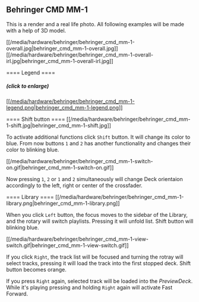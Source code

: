 ## Behringer CMD MM-1

This is a render and a real life photo. All following examples will be
made with a help of 3D model.

[[/media/hardware/behringer/behringer_cmd_mm-1-overall.jpg|behringer\_cmd\_mm-1-overall.jpg]]
[[/media/hardware/behringer/behringer_cmd_mm-1-overall-irl.jpg|behringer\_cmd\_mm-1-overall-irl.jpg]]

  
\==== Legend ====

##### (click to enlarge)

[[[/media/hardware/behringer/behringer_cmd_mm-1-legend.png|behringer\_cmd\_mm-1-legend.png]]](https://mixxx.org/wiki/lib/exe/fetch.php/hardware:behringer:behringer_cmd_mm-1-legend.png)

  
\==== Shift button ====
[[/media/hardware/behringer/behringer_cmd_mm-1-shift.jpg|behringer\_cmd\_mm-1-shift.jpg]]

To activate additional functions click `Shift` button. It will change
its color to blue. From now buttons `1` and `2` has another
functionality and changes their color to blinking blue.

[[/media/hardware/behringer/behringer_cmd_mm-1-switch-on.gif|behringer\_cmd\_mm-1-switch-on.gif]]

Now pressing `1`, `2` or `1` and `2` simultaneously will change Deck
orientaion accordingly to the left, right or center of the crossfader.

  
\==== Library ====
[[/media/hardware/behringer/behringer_cmd_mm-1-library.png|behringer\_cmd\_mm-1-library.png]]

When you click `Left` button, the focus moves to the sidebar of the
Library, and the rotary will switch playlists. Pressing it will unfold
list. Shift button will blinking blue.

[[/media/hardware/behringer/behringer_cmd_mm-1-view-switch.gif|behringer\_cmd\_mm-1-view-switch.gif]]

If you click `Right`, the track list will be focused and turning the
rotray will select tracks, pressing it will load the track into the
<span class="underline">first stopped deck</span>. Shift button becomes
orange.

If you press `Right` again, selected track will be loaded into the
*PreviewDeck*. While it's playing pressing and holding `Right` again
will activate Fast Forward.
